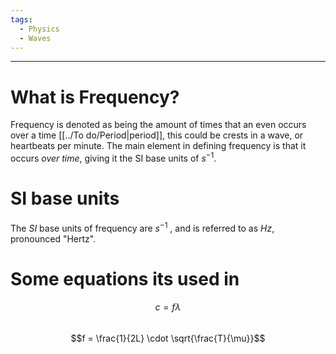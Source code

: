 ```yaml
---
tags:
  - Physics
  - Waves
---
```

---  
# What is Frequency?  
Frequency is denoted as being the amount of times that an even occurs over a time [[../To do/Period|period]], this could be crests in a wave, or heartbeats per minute. The main element in defining frequency is that it occurs *over time*, giving it the SI base units of $s^{-1}$.   
  
# SI base units  
The *SI* base units of frequency are $s^{-1}$ , and is referred to as $Hz$, pronounced "Hertz".   
  
# Some equations its used in  
  
$$c =  f \lambda$$  
$$f = \frac{1}{2L} \cdot \sqrt{\frac{T}{\mu}}$$  
